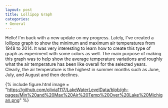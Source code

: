 ```yaml
---
layout: post
title: Lollipop Graph
categories:
- General
---
```


Hello! I'm back with a new update on my progress. Lately, I've created a lollipop graph to show the minimum and maximum air temperatures from 1948 to 2014. It was very interesting to learn how to create this type of graph as experiment with some colors as well. The main purpose of making this graph was to help show the average temperature variations and roughly what the air temperature has been like overall for the selected years. Clearly, the air temperature is the highest in summer months such as June, July, and August and then declines. 

{% include figure.html image = "https://github.com/olivia1117/LakeWaterLevelData/blob/gh-pages/Min%20and%20Max%20Air%20Temp%20Over%20Lake%20Michigan.png" %}


